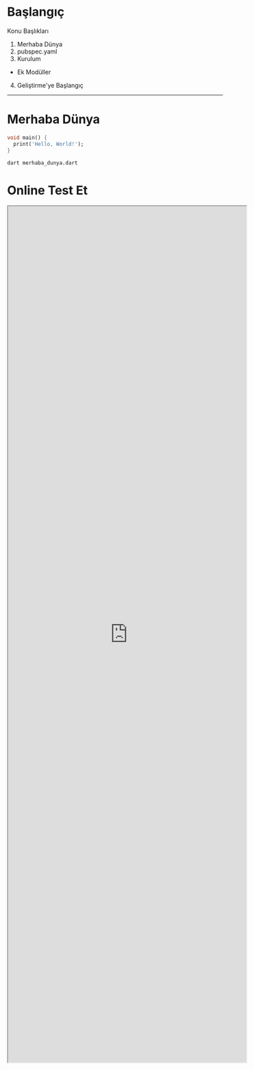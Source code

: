 # Başlangıç
Konu Başlıkları
1. Merhaba Dünya
2. pubspec.yaml
3. Kurulum
- Ek Modüller
4. Geliştirme'ye Başlangıç

----
# Merhaba Dünya

```dart
void main() {
  print('Hello, World!');
}
```
```sh
dart merhaba_dunya.dart
```
# Online Test Et
<iframe style="position: absolute; height: 50%; width:58%" src="https://dartpad.dev/embed-inline.html?id=2fadb7133b4c3fb97e827b00741a927a&split=80&theme=dark"></iframe>


